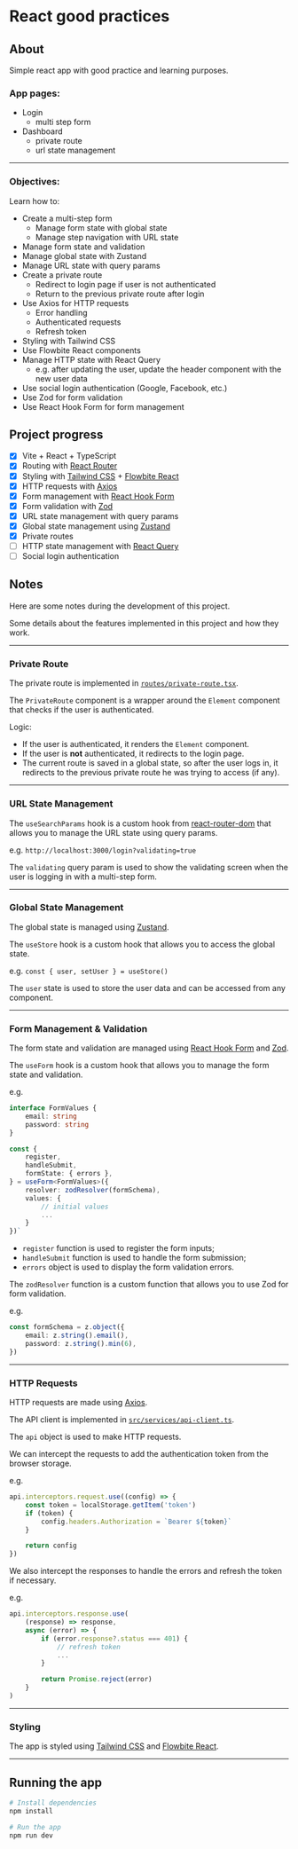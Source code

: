# React good practices

## About

Simple react app with good practice and learning purposes.

### App pages:

- Login
  - multi step form
- Dashboard
  - private route
  - url state management

---

### Objectives:

Learn how to:

- Create a multi-step form
  - Manage form state with global state
  - Manage step navigation with URL state
- Manage form state and validation
- Manage global state with Zustand
- Manage URL state with query params
- Create a private route
  - Redirect to login page if user is not authenticated
  - Return to the previous private route after login
- Use Axios for HTTP requests
  - Error handling
  - Authenticated requests
  - Refresh token
- Styling with Tailwind CSS
- Use Flowbite React components
- Manage HTTP state with React Query
  - e.g. after updating the user, update the header component with the new user data
- Use social login authentication (Google, Facebook, etc.)
- Use Zod for form validation
- Use React Hook Form for form management

## Project progress

- [x] Vite + React + TypeScript
- [x] Routing with [React Router](https://reactrouter.com/en/main)
- [x] Styling with [Tailwind CSS](https://tailwindcss.com/) + [Flowbite React](https://www.flowbite-react.com/)
- [x] HTTP requests with [Axios](https://axios-http.com/)
- [x] Form management with [React Hook Form](https://react-hook-form.com/)
- [x] Form validation with [Zod](https://zod.dev/)
- [x] URL state management with query params
- [x] Global state management using [Zustand](https://zustand-demo.pmnd.rs/)
- [x] Private routes
- [ ] HTTP state management with [React Query](https://tanstack.com/query/latest)
- [ ] Social login authentication

## Notes

Here are some notes during the development of this project.

Some details about the features implemented in this project and how they work.

---

### Private Route

The private route is implemented in [`routes/private-route.tsx`](src/routes/private-route.tsx).

The `PrivateRoute` component is a wrapper around the `Element` component that checks if the user is authenticated.

Logic:
- If the user is authenticated, it renders the `Element` component.
- If the user is **not** authenticated, it redirects to the login page.
- The current route is saved in a global state, so after the user logs in, it redirects to the previous private route he was trying to access (if any).

---

### URL State Management

The `useSearchParams` hook is a custom hook from [react-router-dom](https://reactrouter.com/en/main) that allows you to manage the URL state using query params.

e.g. `http://localhost:3000/login?validating=true`

The `validating` query param is used to show the validating screen when the user is logging in with a multi-step form.

---

### Global State Management

The global state is managed using [Zustand](https://zustand-demo.pmnd.rs/).

The `useStore` hook is a custom hook that allows you to access the global state.

e.g. `const { user, setUser } = useStore()`

The `user` state is used to store the user data and can be accessed from any component.

---

### Form Management & Validation

The form state and validation are managed using [React Hook Form](https://react-hook-form.com/) and [Zod](https://zod.dev/).

The `useForm` hook is a custom hook that allows you to manage the form state and validation.

e.g.

```typescript
interface FormValues {
    email: string
    password: string
}

const {
    register,
    handleSubmit,
    formState: { errors },
} = useForm<FormValues>({
    resolver: zodResolver(formSchema),
    values: {
        // initial values
        ...
    }
})`
```

- `register` function is used to register the form inputs;
- `handleSubmit` function is used to handle the form submission;
- `errors` object is used to display the form validation errors.

The `zodResolver` function is a custom function that allows you to use Zod for form validation.

e.g.

```typescript
const formSchema = z.object({
    email: z.string().email(),
    password: z.string().min(6),
})
```

---

### HTTP Requests

HTTP requests are made using [Axios](https://axios-http.com/).

The API client is implemented in [`src/services/api-client.ts`](src/services/api-client.ts).

The `api` object is used to make HTTP requests.

We can intercept the requests to add the authentication token from the browser storage.

e.g.

```typescript
api.interceptors.request.use((config) => {
    const token = localStorage.getItem('token')
    if (token) {
        config.headers.Authorization = `Bearer ${token}`
    }

    return config
})
```

We also intercept the responses to handle the errors and refresh the token if necessary.

e.g.

```typescript
api.interceptors.response.use(
    (response) => response,
    async (error) => {
        if (error.response?.status === 401) {
            // refresh token
            ...
        }

        return Promise.reject(error)
    }
)
```

---

### Styling

The app is styled using [Tailwind CSS](https://tailwindcss.com/) and [Flowbite React](https://www.flowbite-react.com/).

---

## Running the app

```bash
# Install dependencies
npm install

# Run the app
npm run dev
```

